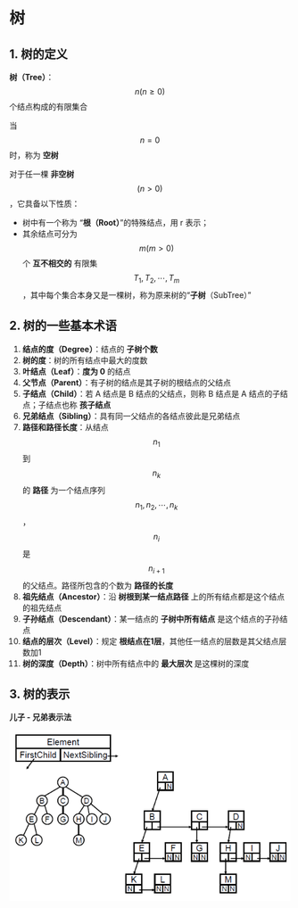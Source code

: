 # 树

## 1. 树的定义

**树（Tree）**： $$n(n \ge 0)$$ 个结点构成的有限集合

当 $$n = 0$$ 时，称为 **空树**

对于任一棵 **非空树** $$(n > 0)$$ ，它具备以下性质：

* 树中有一个称为 “**根（Root）**”的特殊结点，用 r 表示；
* 其余结点可分为 $$m(m > 0)$$ 个 **互不相交的** 有限集 $$T_1,T_2, \cdots , T_m$$ ，其中每个集合本身又是一棵树，称为原来树的“**子树**（SubTree）”

## 2. 树的一些基本术语

1. **结点的度（Degree）**：结点的 **子树个数**
2. **树的度**：树的所有结点中最大的度数
3. **叶结点（Leaf）**：**度为 0** 的结点
4. **父节点（Parent）**：有子树的结点是其子树的根结点的父结点
5. **子结点（Child）**：若 A 结点是 B 结点的父结点，则称 B 结点是 A 结点的子结点；子结点也称 **孩子结点**
6. **兄弟结点（Sibling）**：具有同一父结点的各结点彼此是兄弟结点
7. **路径和路径长度**：从结点 $$n_1$$ 到 $$n_k$$ 的 **路径** 为一个结点序列 $$n_1,n_2, \cdots, n_k$$ ， $$n_i$$ 是 $$n_{i+1}$$ 的父结点。路径所包含的个数为 **路径的长度**
8. **祖先结点（Ancestor）**：沿 **树根到某一结点路径** 上的所有结点都是这个结点的祖先结点
9. **子孙结点（Descendant）**：某一结点的 **子树中所有结点** 是这个结点的子孙结点
10. **结点的层次（Level）**：规定 **根结点在1层**，其他任一结点的层数是其父结点层数加1
11. **树的深度（Depth）**：树中所有结点中的 **最大层次** 是这棵树的深度

## 3. 树的表示

**儿子 - 兄弟表示法**

![](../.gitbook/assets/image%20%289%29.png)

